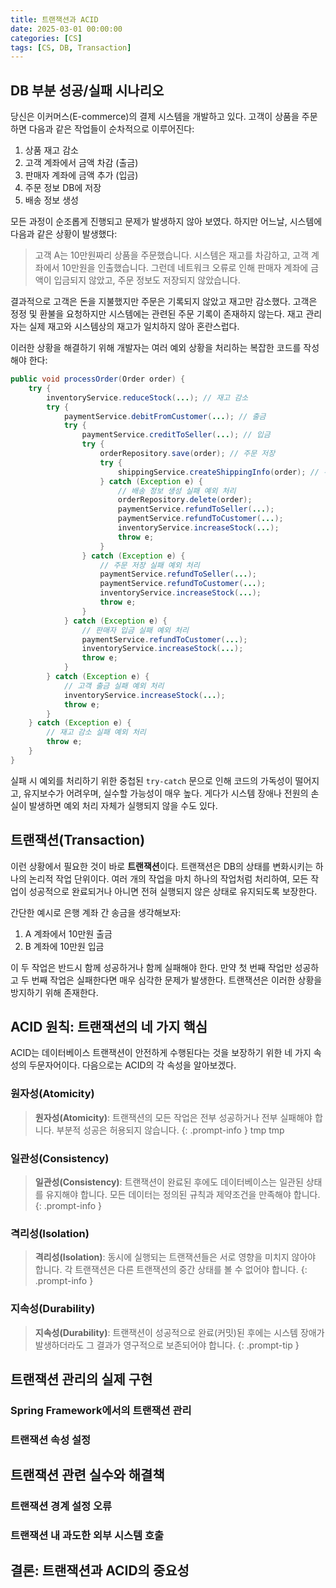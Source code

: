 ```yaml
---
title: 트랜잭션과 ACID
date: 2025-03-01 00:00:00
categories: [CS]
tags: [CS, DB, Transaction]
---
```


## **DB 부분 성공/실패 시나리오**

당신은 이커머스(E-commerce)의 결제 시스템을 개발하고 있다.
고객이 상품을 주문하면 다음과 같은 작업들이 순차적으로 이루어진다:

1. 상품 재고 감소
2. 고객 계좌에서 금액 차감 (출금)
3. 판매자 계좌에 금액 추가 (입금)
4. 주문 정보 DB에 저장
5. 배송 정보 생성

모든 과정이 순조롭게 진행되고 문제가 발생하지 않아 보였다.
하지만 어느날, 시스템에 다음과 같은 상황이 발생했다:

> 고객 A는 10만원짜리 상품을 주문했습니다.
> 시스템은 재고를 차감하고, 고객 계좌에서 10만원을 인출했습니다.
> 그런데 네트워크 오류로 인해 판매자 계좌에 금액이 입금되지 않았고, 주문 정보도 저장되지 않았습니다.

결과적으로 고객은 돈을 지불했지만 주문은 기록되지 않았고 재고만 감소했다.
고객은 정정 및 환불을 요청하지만 시스템에는 관련된 주문 기록이 존재하지 않는다.
재고 관리자는 실제 재고와 시스템상의 재고가 일치하지 않아 혼란스럽다.

이러한 상황을 해결하기 위해 개발자는 여러 예외 상황을 처리하는 복잡한 코드를 작성해야 한다:

```java
public void processOrder(Order order) {
    try {
        inventoryService.reduceStock(...); // 재고 감소
        try {
            paymentService.debitFromCustomer(...); // 출금
            try {
                paymentService.creditToSeller(...); // 입금
                try {
                    orderRepository.save(order); // 주문 저장
                    try {
                        shippingService.createShippingInfo(order); // 주문 정보 생성
                    } catch (Exception e) {
                        // 배송 정보 생성 실패 예외 처리
                        orderRepository.delete(order);
                        paymentService.refundToSeller(...);
                        paymentService.refundToCustomer(...);
                        inventoryService.increaseStock(...);
                        throw e;
                    }
                } catch (Exception e) {
                    // 주문 저장 실패 예외 처리
                    paymentService.refundToSeller(...);
                    paymentService.refundToCustomer(...);
                    inventoryService.increaseStock(...);
                    throw e;
                }
            } catch (Exception e) {
                // 판매자 입금 실패 예외 처리
                paymentService.refundToCustomer(...);
                inventoryService.increaseStock(...);
                throw e;
            }
        } catch (Exception e) {
            // 고객 출금 실패 예외 처리
            inventoryService.increaseStock(...);
            throw e;
        }
    } catch (Exception e) {
        // 재고 감소 실패 예외 처리
        throw e;
    }
}
```

실패 시 예외를 처리하기 위한 중첩된 `try-catch` 문으로 인해 코드의 가독성이 떨어지고, 유지보수가 어려우며, 실수할 가능성이 매우 높다.
게다가 시스템 장애나 전원의 손실이 발생하면 예외 처리 자체가 실행되지 않을 수도 있다.

## **트랜잭션(Transaction)**

이런 상황에서 필요한 것이 바로 **트랜잭션**이다.
트랜잭션은 DB의 상태를 변화시키는 하나의 논리적 작업 단위이다.
여러 개의 작업을 마치 하나의 작업처럼 처리하여, 모든 작업이 성공적으로 완료되거나 아니면 전혀 실행되지 않은 상태로 유지되도록 보장한다.

간단한 예시로 은행 계좌 간 송금을 생각해보자:

1. A 계좌에서 10만원 출금
2. B 계좌에 10만원 입금

이 두 작업은 반드시 함께 성공하거나 함께 실패해야 한다.
만약 첫 번째 작업만 성공하고 두 번째 작업은 실패한다면 매우 심각한 문제가 발생한다.
트랜잭션은 이러한 상황을 방지하기 위해 존재한다.

## **ACID 원칙: 트랜잭션의 네 가지 핵심**

ACID는 데이터베이스 트랜잭션이 안전하게 수행된다는 것을 보장하기 위한 네 가지 속성의 두문자어이다.
다음으로는 ACID의 각 속성을 알아보겠다.

### **원자성(Atomicity)**

> **원자성(Atomicity)**: 트랜잭션의 모든 작업은 전부 성공하거나 전부 실패해야 합니다. 부분적 성공은 허용되지 않습니다.
{: .prompt-info }
tmp
tmp

### **일관성(Consistency)**

> **일관성(Consistency)**: 트랜잭션이 완료된 후에도 데이터베이스는 일관된 상태를 유지해야 합니다. 모든 데이터는 정의된 규칙과 제약조건을 만족해야 합니다.
{: .prompt-info }

### **격리성(Isolation)**

> **격리성(Isolation)**: 동시에 실행되는 트랜잭션들은 서로 영향을 미치지 않아야 합니다. 각 트랜잭션은 다른 트랜잭션의 중간 상태를 볼 수 없어야 합니다.
{: .prompt-info }

### **지속성(Durability)**

> **지속성(Durability)**: 트랜잭션이 성공적으로 완료(커밋)된 후에는 시스템 장애가 발생하더라도 그 결과가 영구적으로 보존되어야 합니다.
{: .prompt-tip }

## **트랜잭션 관리의 실제 구현**

### **Spring Framework에서의 트랜잭션 관리**

### **트랜잭션 속성 설정**

## **트랜잭션 관련 실수와 해결책**

### **트랜잭션 경계 설정 오류**

### **트랜잭션 내 과도한 외부 시스템 호출**

## **결론: 트랜잭션과 ACID의 중요성**
